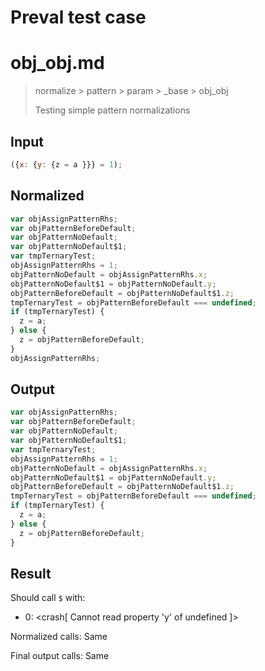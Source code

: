# Preval test case

# obj_obj.md

> normalize > pattern > param > _base > obj_obj
>
> Testing simple pattern normalizations

## Input

`````js filename=intro
({x: {y: {z = a }}} = 1);
`````

## Normalized

`````js filename=intro
var objAssignPatternRhs;
var objPatternBeforeDefault;
var objPatternNoDefault;
var objPatternNoDefault$1;
var tmpTernaryTest;
objAssignPatternRhs = 1;
objPatternNoDefault = objAssignPatternRhs.x;
objPatternNoDefault$1 = objPatternNoDefault.y;
objPatternBeforeDefault = objPatternNoDefault$1.z;
tmpTernaryTest = objPatternBeforeDefault === undefined;
if (tmpTernaryTest) {
  z = a;
} else {
  z = objPatternBeforeDefault;
}
objAssignPatternRhs;
`````

## Output

`````js filename=intro
var objAssignPatternRhs;
var objPatternBeforeDefault;
var objPatternNoDefault;
var objPatternNoDefault$1;
var tmpTernaryTest;
objAssignPatternRhs = 1;
objPatternNoDefault = objAssignPatternRhs.x;
objPatternNoDefault$1 = objPatternNoDefault.y;
objPatternBeforeDefault = objPatternNoDefault$1.z;
tmpTernaryTest = objPatternBeforeDefault === undefined;
if (tmpTernaryTest) {
  z = a;
} else {
  z = objPatternBeforeDefault;
}
`````

## Result

Should call `$` with:
 - 0: <crash[ Cannot read property 'y' of undefined ]>

Normalized calls: Same

Final output calls: Same
